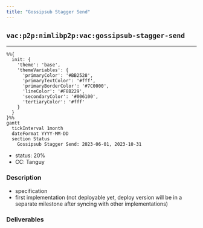 ```yaml
---
title: "Gossipsub Stagger Send"
---
```

## `vac:p2p:nimlibp2p:vac:gossipsub-stagger-send`
---

```mermaid
%%{ 
  init: { 
    'theme': 'base', 
    'themeVariables': { 
      'primaryColor': '#BB2528', 
      'primaryTextColor': '#fff', 
      'primaryBorderColor': '#7C0000', 
      'lineColor': '#F8B229', 
      'secondaryColor': '#006100', 
      'tertiaryColor': '#fff' 
    } 
  } 
}%%
gantt
  tickInterval 1month
  dateFormat YYYY-MM-DD
  section Status
    Gossipsub Stagger Send: 2023-06-01, 2023-10-31
```

- status: 20%
- CC: Tanguy

### Description

* specification
* first implementation (not deployable yet, deploy version will be in a separate milestone after syncing with other implementations)

### Deliverables

